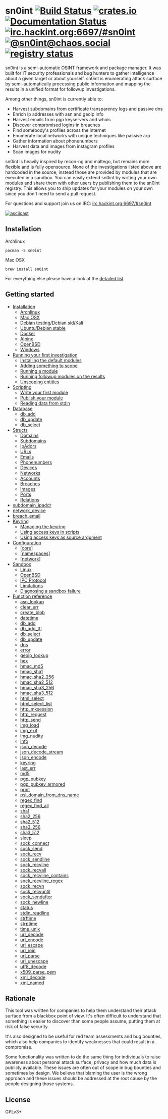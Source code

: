 # sn0int [![Build Status][travis-img]][travis] [![crates.io][crates-img]][crates] [![Documentation Status][docs-img]][docs] [![irc.hackint.org:6697/#sn0int][irc-img]][irc] [![@sn0int@chaos.social][mastodon-img]][mastodon] [![registry status][registry-img]][registry]

[travis-img]:   https://travis-ci.org/kpcyrd/sn0int.svg?branch=master
[travis]:       https://travis-ci.org/kpcyrd/sn0int
[crates-img]:   https://img.shields.io/crates/v/sn0int.svg
[crates]:       https://crates.io/crates/sn0int
[docs-img]:     https://readthedocs.org/projects/sn0int/badge/?version=latest
[docs]:         https://sn0int.readthedocs.io/en/latest/?badge=latest
[irc-img]:      https://img.shields.io/badge/hackint-%23sn0int-blue.svg
[irc]:          https://webirc.hackint.org/#irc://irc.hackint.org/#sn0int
[mastodon-img]: https://img.shields.io/badge/mastodon-chaos.social-blue.svg
[mastodon]:     https://chaos.social/@sn0int
[registry-img]: https://img.shields.io/website/https/sn0int.com.svg?label=registry
[registry]:     https://sn0int.com/

sn0int is a semi-automatic OSINT framework and package manager. It was built
for IT security professionals and bug hunters to gather intelligence about a
given target or about yourself. sn0int is enumerating attack surface by
semi-automatically processing public information and mapping the results in a
unified format for followup investigations.

Among other things, sn0int is currently able to:

- Harvest subdomains from certificate transparency logs and passive dns
- Enrich ip addresses with asn and geoip info
- Harvest emails from pgp keyservers and whois
- Discover compromised logins in breaches
- Find somebody's profiles across the internet
- Enumerate local networks with unique techniques like passive arp
- Gather information about phonenumbers
- Harvest data and images from instagram profiles
- Scan images for nudity

sn0int is heavily inspired by recon-ng and maltego, but remains more flexible
and is fully opensource. None of the investigations listed above are hardcoded
in the source, instead those are provided by modules that are executed in a
sandbox. You can easily extend sn0int by writing your own modules and share
them with other users by publishing them to the sn0int registry. This allows
you to ship updates for your modules on your own since you don't need to send a
pull request.

For questions and support join us on IRC: [irc.hackint.org:6697/#sn0int](https://webirc.hackint.org/#irc://irc.hackint.org/#sn0int)

[![asciicast](https://asciinema.org/a/shZ3TVY1o0opGFln3Oi2DAMCB.svg)](https://asciinema.org/a/shZ3TVY1o0opGFln3Oi2DAMCB)

## Installation

Archlinux

    pacman -S sn0int

Mac OSX

    brew install sn0int

For everything else please have a look at the [detailed list][1].

[1]: https://sn0int.readthedocs.io/en/latest/install.html

## Getting started

- [Installation](https://sn0int.readthedocs.io/en/latest/install.html)
  - [Archlinux](https://sn0int.readthedocs.io/en/latest/install.html#archlinux)
  - [Mac OSX](https://sn0int.readthedocs.io/en/latest/install.html#mac-osx)
  - [Debian testing/Debian sid/Kali](https://sn0int.readthedocs.io/en/latest/install.html#debian-testing-debian-sid-kali)
  - [Ubuntu/Debian stable](https://sn0int.readthedocs.io/en/latest/install.html#ubuntu-debian-stable)
  - [Docker](https://sn0int.readthedocs.io/en/latest/install.html#docker)
  - [Alpine](https://sn0int.readthedocs.io/en/latest/install.html#alpine)
  - [OpenBSD](https://sn0int.readthedocs.io/en/latest/install.html#openbsd)
  - [Windows](https://sn0int.readthedocs.io/en/latest/install.html#windows)
- [Running your first investigation](https://sn0int.readthedocs.io/en/latest/usage.html)
  - [Installing the default modules](https://sn0int.readthedocs.io/en/latest/usage.html#installing-the-default-modules)
  - [Adding something to scope](https://sn0int.readthedocs.io/en/latest/usage.html#adding-something-to-scope)
  - [Running a module](https://sn0int.readthedocs.io/en/latest/usage.html#running-a-module)
  - [Running followup modules on the results](https://sn0int.readthedocs.io/en/latest/usage.html#running-followup-modules-on-the-results)
  - [Unscoping entities](https://sn0int.readthedocs.io/en/latest/usage.html#unscoping-entities)
- [Scripting](https://sn0int.readthedocs.io/en/latest/scripting.html)
  - [Write your first module](https://sn0int.readthedocs.io/en/latest/scripting.html#write-your-first-module)
  - [Publish your module](https://sn0int.readthedocs.io/en/latest/scripting.html#publish-your-module)
  - [Reading data from stdin](https://sn0int.readthedocs.io/en/latest/scripting.html#reading-data-from-stdin)
- [Database](https://sn0int.readthedocs.io/en/latest/database.html)
  - [db_add](https://sn0int.readthedocs.io/en/latest/database.html#db-add)
  - [db_update](https://sn0int.readthedocs.io/en/latest/database.html#db-update)
  - [db_select](https://sn0int.readthedocs.io/en/latest/database.html#db-select)
- [Structs](https://sn0int.readthedocs.io/en/latest/structs.html)
  - [Domains](https://sn0int.readthedocs.io/en/latest/structs.html#domains)
  - [Subdomains](https://sn0int.readthedocs.io/en/latest/structs.html#subdomains)
  - [IpAddrs](https://sn0int.readthedocs.io/en/latest/structs.html#ipaddrs)
  - [URLs](https://sn0int.readthedocs.io/en/latest/structs.html#urls)
  - [Emails](https://sn0int.readthedocs.io/en/latest/structs.html#emails)
  - [Phonenumbers](https://sn0int.readthedocs.io/en/latest/structs.html#phonenumbers)
  - [Devices](https://sn0int.readthedocs.io/en/latest/structs.html#devices)
  - [Networks](https://sn0int.readthedocs.io/en/latest/structs.html#networks)
  - [Accounts](https://sn0int.readthedocs.io/en/latest/structs.html#accounts)
  - [Breaches](https://sn0int.readthedocs.io/en/latest/structs.html#breaches)
  - [Images](https://sn0int.readthedocs.io/en/latest/structs.html#images)
  - [Ports](https://sn0int.readthedocs.io/en/latest/structs.html#ports)
  - [Relations](https://sn0int.readthedocs.io/en/latest/structs.html#relations)
- [subdomain_ipaddr](https://sn0int.readthedocs.io/en/latest/structs.html#subdomain-ipaddr)
- [network_device](https://sn0int.readthedocs.io/en/latest/structs.html#network-device)
- [breach_email](https://sn0int.readthedocs.io/en/latest/structs.html#breach-email)
- [Keyring](https://sn0int.readthedocs.io/en/latest/keyring.html)
  - [Managing the keyring](https://sn0int.readthedocs.io/en/latest/keyring.html#managing-the-keyring)
  - [Using access keys in scripts](https://sn0int.readthedocs.io/en/latest/keyring.html#using-access-keys-in-scripts)
  - [Using access keys as source argument](https://sn0int.readthedocs.io/en/latest/keyring.html#using-access-keys-as-source-argument)
- [Configuration](https://sn0int.readthedocs.io/en/latest/config.html)
  - [\[core\]](https://sn0int.readthedocs.io/en/latest/config.html#core)
  - [\[namespaces\]](https://sn0int.readthedocs.io/en/latest/config.html#namespaces)
  - [\[network\]](https://sn0int.readthedocs.io/en/latest/config.html#network)
- [Sandbox](https://sn0int.readthedocs.io/en/latest/sandbox.html)
  - [Linux](https://sn0int.readthedocs.io/en/latest/sandbox.html#linux)
  - [OpenBSD](https://sn0int.readthedocs.io/en/latest/sandbox.html#openbsd)
  - [IPC Protocol](https://sn0int.readthedocs.io/en/latest/sandbox.html#ipc-protocol)
  - [Limitations](https://sn0int.readthedocs.io/en/latest/sandbox.html#limitations)
  - [Diagnosing a sandbox failure](https://sn0int.readthedocs.io/en/latest/sandbox.html#diagnosing-a-sandbox-failure)
- [Function reference](https://sn0int.readthedocs.io/en/latest/reference.html)
  - [asn_lookup](https://sn0int.readthedocs.io/en/latest/reference.html#asn-lookup)
  - [clear_err](https://sn0int.readthedocs.io/en/latest/reference.html#clear-err)
  - [create_blob](https://sn0int.readthedocs.io/en/latest/reference.html#create-blob)
  - [datetime](https://sn0int.readthedocs.io/en/latest/reference.html#datetime)
  - [db_add](https://sn0int.readthedocs.io/en/latest/reference.html#db-add)
  - [db_add_ttl](https://sn0int.readthedocs.io/en/latest/reference.html#db-add-ttl)
  - [db_select](https://sn0int.readthedocs.io/en/latest/reference.html#db-select)
  - [db_update](https://sn0int.readthedocs.io/en/latest/reference.html#db-update)
  - [dns](https://sn0int.readthedocs.io/en/latest/reference.html#dns)
  - [error](https://sn0int.readthedocs.io/en/latest/reference.html#error)
  - [geoip_lookup](https://sn0int.readthedocs.io/en/latest/reference.html#geoip-lookup)
  - [hex](https://sn0int.readthedocs.io/en/latest/reference.html#hex)
  - [hmac_md5](https://sn0int.readthedocs.io/en/latest/reference.html#hmac-md5)
  - [hmac_sha1](https://sn0int.readthedocs.io/en/latest/reference.html#hmac-sha1)
  - [hmac_sha2_256](https://sn0int.readthedocs.io/en/latest/reference.html#hmac-sha2-256)
  - [hmac_sha2_512](https://sn0int.readthedocs.io/en/latest/reference.html#hmac-sha2-512)
  - [hmac_sha3_256](https://sn0int.readthedocs.io/en/latest/reference.html#hmac-sha3-256)
  - [hmac_sha3_512](https://sn0int.readthedocs.io/en/latest/reference.html#hmac-sha3-512)
  - [html_select](https://sn0int.readthedocs.io/en/latest/reference.html#html-select)
  - [html_select_list](https://sn0int.readthedocs.io/en/latest/reference.html#html-select-list)
  - [http_mksession](https://sn0int.readthedocs.io/en/latest/reference.html#http-mksession)
  - [http_request](https://sn0int.readthedocs.io/en/latest/reference.html#http-request)
  - [http_send](https://sn0int.readthedocs.io/en/latest/reference.html#http-send)
  - [img_load](https://sn0int.readthedocs.io/en/latest/reference.html#img-load)
  - [img_exif](https://sn0int.readthedocs.io/en/latest/reference.html#img-exif)
  - [img_nudity](https://sn0int.readthedocs.io/en/latest/reference.html#img-nudity)
  - [info](https://sn0int.readthedocs.io/en/latest/reference.html#info)
  - [json_decode](https://sn0int.readthedocs.io/en/latest/reference.html#json-decode)
  - [json_decode_stream](https://sn0int.readthedocs.io/en/latest/reference.html#json-decode-stream)
  - [json_encode](https://sn0int.readthedocs.io/en/latest/reference.html#json-encode)
  - [keyring](https://sn0int.readthedocs.io/en/latest/reference.html#keyring)
  - [last_err](https://sn0int.readthedocs.io/en/latest/reference.html#last-err)
  - [md5](https://sn0int.readthedocs.io/en/latest/reference.html#md5)
  - [pgp_pubkey](https://sn0int.readthedocs.io/en/latest/reference.html#pgp-pubkey)
  - [pgp_pubkey_armored](https://sn0int.readthedocs.io/en/latest/reference.html#pgp-pubkey-armored)
  - [print](https://sn0int.readthedocs.io/en/latest/reference.html#print)
  - [psl_domain_from_dns_name](https://sn0int.readthedocs.io/en/latest/reference.html#psl-domain-from-dns-name)
  - [regex_find](https://sn0int.readthedocs.io/en/latest/reference.html#regex-find)
  - [regex_find_all](https://sn0int.readthedocs.io/en/latest/reference.html#regex-find-all)
  - [sha1](https://sn0int.readthedocs.io/en/latest/reference.html#sha1)
  - [sha2_256](https://sn0int.readthedocs.io/en/latest/reference.html#sha2-256)
  - [sha2_512](https://sn0int.readthedocs.io/en/latest/reference.html#sha2-512)
  - [sha3_256](https://sn0int.readthedocs.io/en/latest/reference.html#sha3-256)
  - [sha3_512](https://sn0int.readthedocs.io/en/latest/reference.html#sha3-512)
  - [sleep](https://sn0int.readthedocs.io/en/latest/reference.html#sleep)
  - [sock_connect](https://sn0int.readthedocs.io/en/latest/reference.html#sock-connect)
  - [sock_send](https://sn0int.readthedocs.io/en/latest/reference.html#sock-send)
  - [sock_recv](https://sn0int.readthedocs.io/en/latest/reference.html#sock-recv)
  - [sock_sendline](https://sn0int.readthedocs.io/en/latest/reference.html#sock-sendline)
  - [sock_recvline](https://sn0int.readthedocs.io/en/latest/reference.html#sock-recvline)
  - [sock_recvall](https://sn0int.readthedocs.io/en/latest/reference.html#sock-recvall)
  - [sock_recvline_contains](https://sn0int.readthedocs.io/en/latest/reference.html#sock-recvline-contains)
  - [sock_recvline_regex](https://sn0int.readthedocs.io/en/latest/reference.html#sock-recvline-regex)
  - [sock_recvn](https://sn0int.readthedocs.io/en/latest/reference.html#sock-recvn)
  - [sock_recvuntil](https://sn0int.readthedocs.io/en/latest/reference.html#sock-recvuntil)
  - [sock_sendafter](https://sn0int.readthedocs.io/en/latest/reference.html#sock-sendafter)
  - [sock_newline](https://sn0int.readthedocs.io/en/latest/reference.html#sock-newline)
  - [status](https://sn0int.readthedocs.io/en/latest/reference.html#status)
  - [stdin_readline](https://sn0int.readthedocs.io/en/latest/reference.html#stdin-readline)
  - [strftime](https://sn0int.readthedocs.io/en/latest/reference.html#strftime)
  - [strptime](https://sn0int.readthedocs.io/en/latest/reference.html#strptime)
  - [time_unix](https://sn0int.readthedocs.io/en/latest/reference.html#time-unix)
  - [url_decode](https://sn0int.readthedocs.io/en/latest/reference.html#url-decode)
  - [url_encode](https://sn0int.readthedocs.io/en/latest/reference.html#url-encode)
  - [url_escape](https://sn0int.readthedocs.io/en/latest/reference.html#url-escape)
  - [url_join](https://sn0int.readthedocs.io/en/latest/reference.html#url-join)
  - [url_parse](https://sn0int.readthedocs.io/en/latest/reference.html#url-parse)
  - [url_unescape](https://sn0int.readthedocs.io/en/latest/reference.html#url-unescape)
  - [utf8_decode](https://sn0int.readthedocs.io/en/latest/reference.html#utf8-decode)
  - [x509_parse_pem](https://sn0int.readthedocs.io/en/latest/reference.html#x509-parse-pem)
  - [xml_decode](https://sn0int.readthedocs.io/en/latest/reference.html#xml-decode)
  - [xml_named](https://sn0int.readthedocs.io/en/latest/reference.html#xml-named)

## Rationale

This tool was written for companies to help them understand their attack
surface from a blackbox point of view. It's often difficult to understand that
something is easier to discover than some people assume, putting them at risk
of false security.

It's also designed to be useful for red team assessments and bug bounties,
which also help companies to identify weaknesses that could result in a
compromise.

Some functionality was written to do the same thing for individuals to raise
awareness about personal attack surface, privacy and how much data is publicly
available. These issues are often out of scope in bug bounties and sometimes by
design. We believe that blaming the user is the wrong approach and these issues
should be addressed at the root cause by the people designing those systems.

## License

GPLv3+
